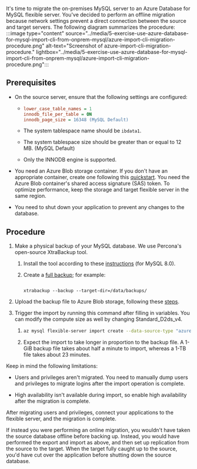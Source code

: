 It's time to migrate the on-premises MySQL server to an Azure Database for MySQL flexible server. You've decided to perform an offline migration because network settings prevent a direct connection between the source and target servers. The following diagram summarizes the procedure:
:::image type="content" source="../media/5-exercise-use-azure-database-for-mysql-import-cli-from-onprem-mysql/azure-import-cli-migration-procedure.png" alt-text="Screenshot of azure-import-cli-migration-procedure." lightbox="../media/5-exercise-use-azure-database-for-mysql-import-cli-from-onprem-mysql/azure-import-cli-migration-procedure.png":::

## Prerequisites

- On the source server, ensure that the following settings are configured:

  - ```ini
    lower_case_table_names = 1  
    innodb_file_per_table = ON
    innodb_page_size = 16348 (MySQL Default)

    ```
  - The system tablespace name should be `ibdata1`.

  - The system tablespace size should be greater than or equal to 12 MB. (MySQL Default)

  - Only the INNODB engine is supported.

- You need an Azure Blob storage container. If you don't have an appropriate container, create one following this [quickstart](https://review.learn.microsoft.com/en-us/azure/storage/blobs/storage-quickstart-blobs-portal#create-a-container). You need the Azure Blob container's shared access signature (SAS) token. To optimize performance, keep the storage and target flexible server in the same region.

- You need to shut down your application to prevent any changes to the database.

## Procedure

1. Make a physical backup of your MySQL database. We use Percona's open-source XtraBackup tool.

   1. Install the tool according to these [instructions](https://docs.percona.com/percona-xtrabackup/8.0/installation.html) (for MySQL 8.0).

   2. Create a [full backup](https://docs.percona.com/percona-xtrabackup/8.0/create-full-backup.html); for example:
      ```shell

      xtrabackup --backup --target-dir=/data/backups/

      ```
2. Upload the backup file to Azure Blob storage, following these [steps](https://review.learn.microsoft.com/en-us/azure/storage/common/storage-use-azcopy-blobs-upload#upload-a-file).

3. Trigger the import by running this command after filling in variables. You can modify the compute size as well by changing Standard_D2ds_v4.

   1. ```sh
      az mysql flexible-server import create --data-source-type "azure_blob" --data-source $BLOB_DATA_URL --data-source-backup-dir "mysql_backup_percona" –-data-source-token $SAS_TOKEN --resource-group $RESOURCE_GROUP --name $FLEXIBLE_SERVER_NAME –-sku-name Standard_D2ds_v4 --tier GeneralPurpose –-version 8.0 -–location westus --auto-scale-iops Enabled
      ```

   1. Expect the import to take longer in proportion to the backup file. A 1-GiB backup file takes about half a minute to import, whereas a 1-TB file takes about 23 minutes.

Keep in mind the following limitations:

- Users and privileges aren't migrated. You need to manually dump users and privileges to migrate logins after the import operation is complete.

- High availability isn't available during import, so enable high availability after the migration is complete.

After migrating users and privileges, connect your applications to the flexible server, and the migration is complete.

If instead you were performing an online migration, you wouldn't have taken the source database offline before backing up. Instead, you would have performed the export and import as above, and then set up replication from the source to the target. When the target fully caught up to the source, you'd have cut over the application before shutting down the source database.
